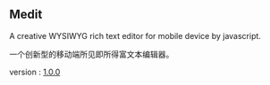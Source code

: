 ## Medit

A creative WYSIWYG rich text editor for mobile device by javascript.

一个创新型的移动端所见即所得富文本编辑器。

version : [1.0.0](https://github.com/echosoar/medit/tree/daily/1.0.0)

